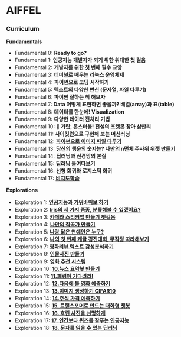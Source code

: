 # AIFFEL

### Curriculum



**Fundamentals**

- Fundamental 0:  **Ready to go?**
- Fundamental 1: **인공지능 개발자가 되기 위한 위대한 첫 걸음**
- Fundamental 2: **개발자를 위한 첫 번째 필수 교양**
- Fundamental 3: **터미널로 배우는 리눅스 운영체제**
- Fundamental 4: **파이썬으로 코딩 시작하기**
- Fundamental 5: **텍스트의 다양한 변신 (문자열, 파일 다루기)**
- Fundamental 6: **파이썬 잘하는 척 해보자**
- Fundamental 7: **Data 어떻게 표현하면 좋을까? 배열(array)과 표(table)**
- Fundamental 8: **데이터를 한눈에! Visualization**
- Fundamental 9: **다양한 데이터 전처리 기법**
- Fundamental 10: **🦄 가랏, 몬스터볼! 전설의 포켓몬 찾아 삼만리**
- Fundamental 11: **사이킷런으로 구현해 보는 머신러닝**
- Fundamental 12: [**파이썬으로 이미지 파일 다루기**](./fundamentals/F12/README.md)
- Fundamental 13: **당신의 행운의 숫자는? 나만의 n면체 주사위 위젯 만들기**
- Fundamental 14: **딥러닝과 신경망의 본질**
- Fundamental 15: **딥러닝 들여다보기**
- Fundamental 16: **선형 회귀와 로지스틱 회귀**
- Fundamental 17: [**비지도학습**](./fundamentals/F17/README.md)



**Explorations**

- Exploration 1: [**인공지능과 가위바위보 하기**](./explorations/E1/rock-scissor-paper.ipynb)
- Exploration 2: [**Iris의 세 가지 품종, 분류해볼 수 있겠어요?**](explorations/E2/sklearn-toy-dataset-classifer.ipynb)
- Exploration 3: [**카메라 스티커앱 만들기 첫걸음**](explorations/E3/camera_sticker.ipynb)
- Exploration 4: [**나만의 작곡가 만들기**](explorations/E4/Lyricist.ipynb)
- Exploration 5: [**나랑 닮은 연예인은 누구?**](explorations/E5/celebrity_similarity.ipynb)
- Exploration 6: [**나의 첫 번째 캐글 경진대회, 무작정 따라해보기**](explorations/E6/House-Price-Prediction.ipynb)
- Exploration 7: [**영화리뷰 텍스트 감성분석하기**](explorations/E7/naver_movie.ipynb)
- Exploration 8: [**인물사진 만들기**](explorations/E8/portrait.ipynb)
- Exploration 9: [**영화 추천 시스템**](explorations/E9/movie_recommend.ipynb)
- Exploration 10: [**10.뉴스 요약봇 만들기**](explorations/E10/news_summarization.ipynb)
- Exploration 11: [**11.폐렴아 기다려라!**](explorations/E11/diagnose_pneumonia.ipynb)
- Exploration 12: [**12.다음에 볼 영화 예측하기**](explorations/E12/predict_next_movie.ipynb)
- Exploration 13: [**13.이미지 생성하기 CIFAR10**](explorations/E13/image_generator.ipynb)
- Exploration 14: [**14.주식 가격 예측하기**](explorations/E14/predict_stock.ipynb)
- Exploration 15: [**15. 트랜스포머로 만드는 대화형 챗봇**](explorations/E15/transformer_chatbot.ipynb)
- Exploration 16: [**16. 흐린 사진을 선명하게**](explorations/E16/blur-to-clear.ipynb)
- Exploration 17: [**17. 인간보다 퀴즈를 잘푸는 인공지능**](explorations/E17/question_solver.ipynb)
- Exploration 18: [**18. 문자를 읽을 수 있는 딥러닝**](explorations/E18/OCR.ipynb)

